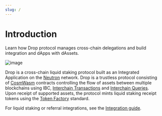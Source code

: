 ```yaml
---
slug: /
---
```


# Introduction
Learn how Drop protocol manages cross-chain delegations and build integration and dApps with dAssets. 

![image](https://github.com/hadronlabs-org/drop-docs/assets/103267218/8bb62672-eac2-4004-af23-6786ccef52fe)

Drop is a cross-chain liquid staking protocol built as an Integrated Application on the [Neutron](https://www.neutron.org/) network. Drop is a trustless protocol consisting of [CosmWasm](https://cosmwasm.com/) contracts controlling the flow of assets between multiple blockchains using IBC, [Interchain Transactions](https://docs.neutron.org/neutron/modules/interchain-txs/overview) and [Interchain Queries](https://docs.neutron.org/neutron/modules/interchain-queries/overview). Upon receipt of supported assets, the protocol mints liquid staking receipt tokens using the [Token Factory](https://docs.neutron.org/neutron/modules/3rdparty/osmosis/tokenfactory/overview) standard.

For liquid staking or referral integrations, see the [Integration guide](/integrations/overview.md).
